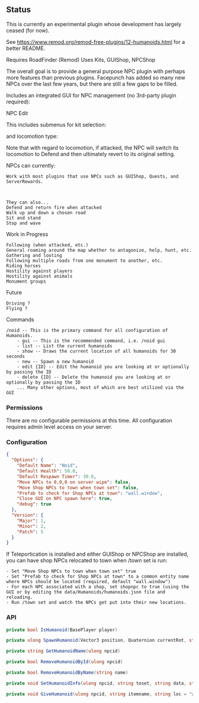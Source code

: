 ## Status

This is currently an experimental plugin whose development has largely ceased (for now).

See https://www.remod.org/remod-free-plugins/12-humanoids.html for a better README.

Requires RoadFinder (Remod)
Uses Kits, GUIShop, NPCShop

The overall goal is to provide a general purpose NPC plugin with perhaps more features than previous plugins.  Facepunch has added so many new NPCs over the last few years, but there are still a few gaps to be filled.

Includes an integrated GUI for NPC management (no 3rd-party plugin required):

NPC Edit

This includes submenus for kit selection:

and locomotion type:

Note that with regard to locomotion, if attacked, the NPC will switch its locomotion to Defend and then ultimately revert to its original setting.

NPCs can currently:

    Work with most plugins that use NPCs such as GUIShop, Quests, and ServerRewards.



    They can also...
    Defend and return fire when attacked
    Walk up and down a chosen road
    Sit and stand
    Stop and wave

Work in Progress

    Following (when attacked, etc.)
    General roaming around the map whether to antagonize, help, hunt, etc.
    Gathering and looting
    Following multiple roads from one monument to another, etc.
    Riding horses
    Hostility against players
    Hostility against animals
    Monument groups

Future

    Driving ?
    Flying ?

Commands

    /noid -- This is the primary command for all configuration of Humanoids.
        - gui -- This is the recommended command, i.e. /noid gui
        - list -- List the current humanoids
        - show -- Draws the current location of all humanoids for 30 seconds
        - new -- Spawn a new humanoid
        - edit {ID} -- Edit the humanoid you are looking at or optionally by passing the ID
        - delete {ID} -- Delete the humanoid you are looking at or optionally by passing the ID
        ... Many other options, most of which are best utilized via the GUI

### Permissions

There are no configurable permissions at this time.  All configuration requires admin level access on your server.

### Configuration

```json
{
  "Options": {
    "Default Name": "Noid",
    "Default Health": 50.0,
    "Default Respawn Timer": 30.0,
    "Move NPCs to 0,0,0 on server wipe": false,
    "Move Shop NPCs to town when town set": false,
    "Prefab to check for Shop NPCs at town": "wall.window",
    "Close GUI on NPC spawn here": true,
    "debug": true
  },
  "Version": {
    "Major": 1,
    "Minor": 2,
    "Patch": 5
  }
}
```

If Teleportication is installed and either GUIShop or NPCShop are installed, you can have shop NPCs relocated to town when /town set is run:

    - Set "Move Shop NPCs to town when town set" true
    - Set "Prefab to check for Shop NPCs at town" to a common entity name where NPCs should be located (required, default "wall.window")
    - For each NPC associated with a shop, set shopnpc to true (using the GUI or by editing the data/Humanoids/humanoids.json file and reloading.
    - Run /town set and watch the NPCs get put into their new locations.

### API

```cs
private bool IsHumanoid(BasePlayer player)

private ulong SpawnHumanoid(Vector3 position, Quaternion currentRot, string name = "noid", bool ephemeral = false, ulong clone = 0)

private string GetHumanoidName(ulong npcid)

private bool RemoveHumanoidById(ulong npcid)

private bool RemoveHumanoidByName(string name)

private void SetHumanoidInfo(ulong npcid, string toset, string data, string rot = null)

private void GiveHumanoid(ulong npcid, string itemname, string loc = "wear", ulong skinid = 0, int count = 1)
```

